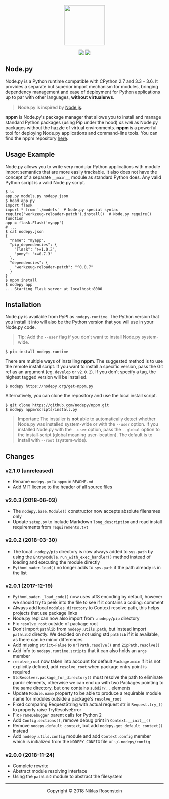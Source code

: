 <p align="center"><img src="https://i.imgur.com/fy4KZIW.png" height="128px"></p>
<p align="center">
  <img src="https://img.shields.io/badge/License-MIT-yellow.svg">
  <img src="https://travis-ci.org/nodepy/nodepy.svg?branch=develop">
</p>
<h2>Node.py</h2>

Node.py is a Python runtime compatible with CPython 2.7 and 3.3 &ndash; 3.6.
It provides a separate but superior import mechanism for modules, bringing
dependency management and ease of deployment for Python applications up to par
with other languages, **without virtualenvs**.

> Node.py is inspired by [Node.js](https://nodejs.org).

**nppm** is Node.py's package manager that allows you to install and manage
standard Python packages (using Pip under the hood) *as well* as Node.py
packages without the hazzle of virtual environments. **nppm** is a powerful
tool for deploying Node.py applications and command-line tools. You can find
the nppm repository [here](https://github.com/nodepy/nppm).

## Usage Example

Node.py allows you to write very modular Python applications with module
import semantics that are more easily trackable. It also does not have the
concept of a separate `__main__` module as standard Python does. Any valid
Python script is a valid Node.py script.

```
$ ls
app.py models.py nodepy.json
$ head app.py
import flask
import * from './models'  # Node.py special syntax
require('werkzeug-reloader-patch').install()  # Node.py require() function
app = flask.Flask('myapp')
# ...
$ cat nodepy.json
{
  "name": "myapp",
  "pip_dependencies": {
    "Flask": ">=1.0.2",
    "pony": ">=0.7.3"
  },
  "dependencies": {
    "werkzeug-reloader-patch": "^0.0.7"
  }
}
$ nppm install
$ nodepy app
... Starting Flask server at localhost:8000
```

## Installation

Node.py is available from PyPI as `nodepy-runtime`. The Python version that
you install it into will also be the Python version that you will use in your
Node.py code.

> Tip: Add the `--user` flag if you don't want to install Node.py system-wide.

    $ pip install nodepy-runtime

There are multiple ways of installing **nppm**. The suggested method is to
use the remote install script. If you want to install a specific version,
pass the Git ref as an argument (eg. `develop` or `v2.0.2`). If you don't
specify a tag, the highest tagged version will be installed.

    $ nodepy https://nodepy.org/get-nppm.py

Alternatively, you can clone the repository and use the local install script.

    $ git clone https://github.com/nodepy/nppm.git
    $ nodepy nppm/scripts/install.py

> Important: The installer is **not** able to automatically detect whether
> Node.py was installed system-wide or with the `--user` option. If you
> installed Node.py with the `--user` option, pass the `--global` option to
> the install-script (global meaning user-location). The default is to install
> with `--root` (system-wide).

## Changes

### v2.1.0 (unreleased)

* Rename `nodepy-pm` to `nppm` in `README.md`
* Add MIT license to the header of all source files

### v2.0.3 (2018-06-03)

* The `nodepy.base.Module()` constructor now accepts absolute filenames only
* Update `setup.py` to include Markdown `long_description` and read install
  requirements from `requirements.txt`

### v2.0.2 (2018-03-30)

* The local `.nodepy/pip` directory is now always added to `sys.path` by using
  the `EntryModule.run_with_exec_handler()` method instead of loading
  and executing the module directly
* `PythonLoader.load()` no longer adds to `sys.path` if the path already is
  in the list

### v2.0.1 (2017-12-19)

* `PythonLoader._load_code()` now uses utf8 encoding by default, however we
  should try to peek into the file to see if it contains a coding: comment
* Always add local `modules_directory` to Context resolve path, this helps
  projects that use package links
* Node.py repl can now also import from `.nodepy/pip` directory
* Fix `resolve_root` outside of package root
* Don't import `pathlib` from `nodepy.utils.path`, but instead import
  `pathlib2` directly. We decided on not using std `pathlib` if it is
  available, as there can be minor differences
* Add missing `strict=False` to `UrlPath.resolve()` and `ZipPath.resolve()`
* Add info to `nodepy.runtime.scripts` that it can also holds an `args` member
* `resolve_root` now taken into account for default `Package.main` if it is
  not explicitly defined, add `resolve_root` when package entry point is required
* `StdResolver.package_for_directory()` must resolve the path to eliminate
  pardir elements, otherwise we can end up with two Packages pointing to the
  same directory, but one contains `subdir/..` elements
* Update `Module.name` property to be able to produce a requirable module name
  for modules outside a package's `resolve_root`
* Fixed comparing RequestString with actual request str in `Request.try_()`
  to properly raise TryResolveError
* Fix `FrameDebugger` parent calls for Python 2
* Add `Config.sections()`, remove debug print in `Context.__init__()`
* Remove `nodepy.default_context`, but add `nodepy.get_default_context()` instead
* Add `nodepy.utils.config` module and add `Context.config` member which is
  initialized from the `NODEPY_CONFIG` file or `~/.nodepy/config`

### v2.0.0 (2018-11-24)

* Complete rewrite
* Abstract module resolving interface
* Using the `pathlib2` module to abstract the filesystem

---

<p align="center">Copyright &copy; 2018 Niklas Rosenstein</p>
